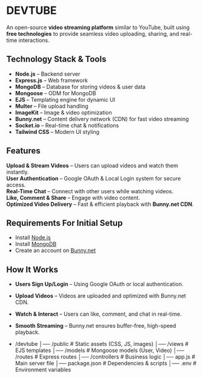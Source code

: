 # DEVTUBE 

An open-source **video streaming platform** similar to YouTube, built using **free technologies** to provide seamless video uploading, sharing, and real-time interactions.  

## Technology Stack & Tools  
- **Node.js** – Backend server  
- **Express.js** – Web framework  
- **MongoDB** – Database for storing videos & user data  
- **Mongoose** – ODM for MongoDB  
- **EJS** – Templating engine for dynamic UI  
- **Multer** – File upload handling  
- **ImageKit** – Image & video optimization  
- **Bunny.net** – Content delivery network (CDN) for fast video streaming  
- **Socket.io** – Real-time chat & notifications  
- **Tailwind CSS** – Modern UI styling  

## Features  
**Upload & Stream Videos** – Users can upload videos and watch them instantly.  
**User Authentication** – Google OAuth & Local Login system for secure access.  
**Real-Time Chat** – Connect with other users while watching videos.  
**Like, Comment & Share** – Engage with video content.  
**Optimized Video Delivery** – Fast & efficient playback with **Bunny.net CDN**.  

## Requirements For Initial Setup  
- Install [Node.js](https://nodejs.org/)  
- Install [MongoDB](https://www.mongodb.com/)  
- Create an account on [Bunny.net](https://bunny.net/)  

## How It Works
- **Users Sign Up/Login** – Using Google OAuth or local authentication.
- **Upload Videos** – Videos are uploaded and optimized with Bunny.net CDN.
- **Watch & Interact** – Users can like, comment, and chat in real-time.
- **Smooth Streaming** – Bunny.net ensures buffer-free, high-speed playback.

- /devtube
│── /public        # Static assets (CSS, JS, images)
│── /views         # EJS templates
│── /models        # Mongoose models (User, Video)
│── /routes        # Express routes
│── /controllers   # Business logic
│── app.js         # Main server file
│── package.json   # Dependencies & scripts
│── .env           # Environment variables

